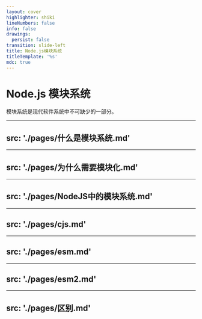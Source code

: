 ```yaml
---
layout: cover
highlighter: shiki
lineNumbers: false
info: false
drawings:
  persist: false
transition: slide-left
title: Node.js模块系统
titleTemplate: '%s'
mdc: true
---
```


# Node.js 模块系统

模块系统是现代软件系统中不可缺少的一部分。

---
src: './pages/什么是模块系统.md'
---


---
src: './pages/为什么需要模块化.md'
---

---
src: './pages/NodeJS中的模块系统.md'
---

---
src: './pages/cjs.md'
---

---
src: './pages/esm.md'
---

---
src: './pages/esm2.md'
---

---
src: './pages/区别.md'
---
